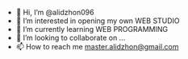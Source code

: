 - 👋 Hi, I’m @alidzhon096
- 👀 I’m interested in opening my own WEB STUDIO
- 🌱 I’m currently learning WEB PROGRAMMING
- 💞️ I’m looking to collaborate on ...
- 📫 How to reach me master.alidzhon@gmail.com

<!---
alidzhon096/alidzhon096 is a ✨ special ✨ repository because its `README.md` (this file) appears on your GitHub profile.
You can click the Preview link to take a look at your changes.
--->
